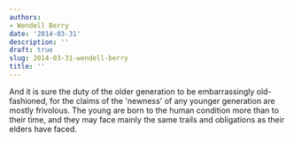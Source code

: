 ```yaml
---
authors:
- Wendell Berry
date: '2014-03-31'
description: ''
draft: true
slug: 2014-03-31-wendell-berry
title: ''
---
```

And it is sure the duty of the older generation to be embarrassingly old-fashioned, for the claims of the 'newness' of any younger generation are mostly frivolous.  The young are born to the human condition more than to their time, and they may face mainly the same trails and obligations as their elders have faced.



